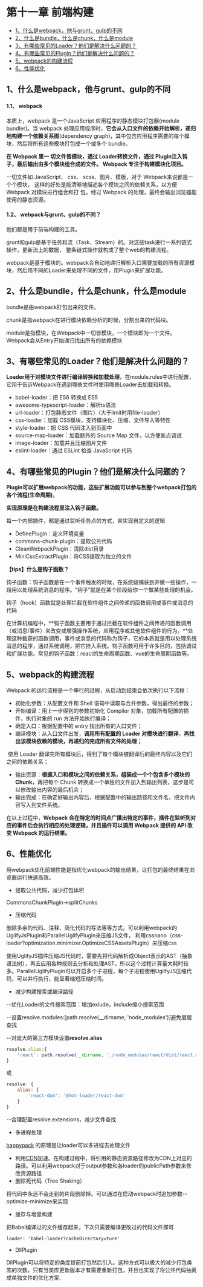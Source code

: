 # 第十一章 前端构建

<!-- toc -->

- [1、什么是webpack，他与grunt、gulp的不同](#1、什么是webpack，他与grunt、gulp的不同)
- [2、什么是bundle，什么是chunk，什么是module](#2、什么是bundle，什么是chunk，什么是module)
- [3、有哪些常见的Loader？他们是解决什么问题的？](#3、有哪些常见的Loader？他们是解决什么问题的？)
- [4、有哪些常见的Plugin？他们是解决什么问题的？](#4、有哪些常见的Plugin？他们是解决什么问题的？)
- [5、webpack的构建流程](#5、webpack的构建流程)
- [6、性能优化](#6、性能优化)
  <!-- tocstop -->


## 1、什么是webpack，他与grunt、gulp的不同

#### 1.1、 webpack

本质上，webpack 是一个JavaScript 应用程序的静态模块打包器(module bundler)。当 webpack 处理应用程序时，**它会从入口文件的依赖开始解析，递归地构建一个依赖关系图**(dependency graph)，其中包含应用程序需要的每个模块，然后将所有这些模块打包成一个或多个 bundle。

**在 Webpack 里一 切文件皆模块，通过 Loader转换文件，通过 Plugin注入钩子，最后输出由多个模块组合成的文件。 Webpack 专注于构建模块化项目。**

一切文件如 JavaScript、 css、 scss、图片、模板，对于 Webpack来说都是一个个模块， 这样的好处是能清晰地描述各个模块之间的依赖关系，以方便 Webpack 对模块进行组合和打 包。经过 Webpack 的处理，最终会输出浏览器能使用的静态资源。

#### 1.2、 webpack与grunt、gulp的不同？

他们都是用于前端构建的工具。

grunt和gulp是基于任务和流（Task、Stream）的。对这些task进行一系列链式操作，更新流上的数据， 整条链式操作就构成了整个web的构建流程。

webpack是基于模块的。webpack会自动地递归解析入口需要加载的所有资源模块，然后用不同的Loader来处理不同的文件，用Plugin来扩展功能。



## 2、什么是bundle，什么是chunk，什么是module

bundle是由webpack打包出来的文件。

chunk是指webpack在进行模块依赖分析的时候，分割出来的代码块。

module是指模块，在Webpack中一切皆模块，一个模块即为一个文件。Webpack会从Entry开始递归找出所有的依赖模块



## 3、有哪些常见的Loader？他们是解决什么问题的？

**Loader用于对模块文件进行编译转换和加载处理**，在module.rules中进行配置，它用于告诉Webpack在遇到哪些文件时使用哪些Loader去加载和转换。

- babel-loader：把 ES6 转换成 ES5
- awesome-typescript-loader：解析ts语法
- url-loader：打包静态文件（图片）（大于limit时用file-loader）
- css-loader：加载 CSS模块，支持模块化、压缩、文件导入等特性
- style-loader：把 CSS 代码注入到页面中
- source-map-loader：加载额外的 Source Map 文件，以方便断点调试
- image-loader：加载并且压缩图片文件
- eslint-loader：通过 ESLint 检查 JavaScript 代码



## 4、有哪些常见的Plugin？他们是解决什么问题的？

**Plugin可以扩展webpack的功能，这些扩展功能可以参与到整个webpack打包的各个流程(生命周期)**。

**实现原理是在构建流程里注入钩子函数。**

每一个内部插件，都是通过监听任务点的方式，来实现自定义的逻辑

- DefinePlugin：定义环境变量
- commons-chunk-plugin：提取公共代码
- CleanWebpackPlugin：清除dist目录
- MiniCssExtractPlugin：将CSS提取为独立的文件



**【tips】什么是钩子函数？**

钩子函数：钩子函数是在一个事件触发的时候，在系统级捕获到并做一些操作，一段用以处理系统消息的程序。“钩子”就是在某个阶段给你一个做某些处理的机会。

钩子（hook）函数就是处理拦截在软件组件之间传递的函数调用或事件或消息的代码

在计算机编程中，**钩子函数主要用于通过拦截在软件组件之间传递的函数调用（或消息/事件）来改变或增强操作系统，应用程序或其他软件组件的行为。**处理这种截获的函数调用，事件或消息的代码称为钩子，它的本质就是用以处理系统消息的程序，通过系统调用，把它挂入系统。钩子函数可用于许多目的，包括调试和扩展功能。常见的钩子函数：react的生命周期函数、vue的生命周期函数等。



## 5、webpack的构建流程

Webpack 的运行流程是一个串行的过程，从启动到结束会依次执行以下流程：

- 初始化参数：从配置文件和 Shell 语句中读取与合并参数，得出最终的参数；
- 开始编译：用上一步得到的参数初始化 Compiler 对象，加载所有配置的插件，执行对象的 run 方法开始执行编译；
- 确定入口：根据配置中的 entry 找出所有的入口文件；
- 编译模块：从入口文件出发，**调用所有配置的 Loader 对模块进行翻译**，**再找出该模块依赖的模块，再递归的完成所有文件的处理；**

​       使用 Loader 翻译完所有模块后，得到了每个模块被翻译后的最终内容以及它们之间的依赖关系；

- 输出资源：**根据入口和模块之间的依赖关系，组装成一个个包含多个模块的 Chunk**，再把每个 Chunk 转换成一个单独的文件加入到输出列表，这步是可以修改输出内容的最后机会；
- 输出完成：在确定好输出内容后，根据配置中的输出路径和文件名，把文件内容写入到文件系统。

在以上过程中，**Webpack 会在特定的时间点广播出特定的事件，插件在监听到对应的事件后会执行相应的处理逻辑，并且插件可以调用 Webpack 提供的 API 改变 Webpack 的运行结果。**



## 6、性能优化

用webpack优化前端性能是指优化webpack的输出结果，让打包的最终结果在浏览器运行快速高效。

- 提取公共代码，减少打包体积

CommonsChunkPlugin->splitChunks

- 压缩代码

删除多余的代码、注释、简化代码的写法等等方式。可以利用webpack的UglifyJsPlugin和ParallelUglifyPlugin来压缩JS文件， 利用cssnano（css-loader?optimization.minimizer.OptimizeCSSAssetsPlugin）来压缩css

使用UglifyJS插件压缩JS代码时，需要先将代码解析成Object表示的AST（抽象语法树），再去应用各种规则去分析和处理AST，所以这个过程计算量大耗时较多。ParallelUglifyPlugin可以开启多个子进程，每个子进程使用UglifyJS压缩代码，可以并行执行，能显著缩短压缩时间。

- 减少构建搜索或编译路径

--优化Loader的文件搜索范围：增加exlude，include缩小搜索范围

--设置resolve.modules:[path.resolve(__dirname, 'node_modules')]避免层层查找

--对庞大的第三方模块设置**resolve.alias**

```javascript
resolve.alias:{
    'react': path.resolve(__dirname, './node_modules/react/dist/react.min.js')
}
```

或

```javascript
resolve: {
    alias: {
        'react-dom': '@hot-loader/react-dom'
    }
}
```

--合理配置resolve.extensions，减少文件查找

- 多进程处理

[happypack](http://link.zhihu.com/?target=https%3A//github.com/amireh/happypack) 的原理是让loader可以多进程去处理文件

- 利用[CDN](https://cloud.tencent.com/product/cdn?from=10680)加速。在构建过程中，将引用的静态资源路径修改为CDN上对应的路径。可以利用webpack对于output参数和各loader的publicPath参数来修改资源路径
- 删除死代码（Tree Shaking）

将代码中永远不会走到的片段删除掉。可以通过在启动webpack时追加参数--optimize-minimize来实现

- 缓存与增量构建

把Babel编译过的文件缓存起来，下次只需要编译更改过的代码文件即可

`loader: 'babel-loader?cacheDirectory=ture'`

- DllPlugin 

DllPlugin可以将特定的类库提前打包然后引入。这种方式可以极大的减少打包类库的次数，只有当类库更新版本才有需要重新打包，并且也实现了将公共代码抽离成单独文件的优化方案.



